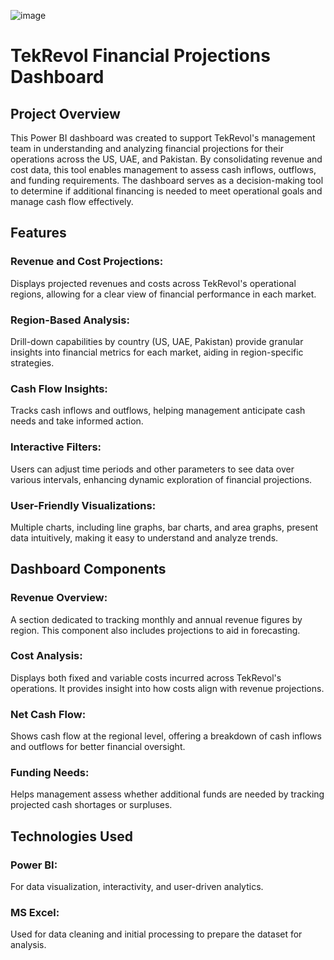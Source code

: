 ![image](https://github.com/user-attachments/assets/861dced5-6b25-446e-bd16-73dc676e1d0a)

# TekRevol Financial Projections Dashboard
## Project Overview
This Power BI dashboard was created to support TekRevol's management team in understanding
and analyzing financial projections for their operations across the US, UAE, and Pakistan.
By consolidating revenue and cost data, this tool enables management to assess cash inflows,
outflows, and funding requirements. The dashboard serves as a decision-making tool to 
determine if additional financing is needed to meet operational goals and manage 
cash flow effectively.

## Features
### Revenue and Cost Projections:
Displays projected revenues and costs across TekRevol's operational regions, allowing for a clear view of financial performance in each market.
### Region-Based Analysis:
Drill-down capabilities by country (US, UAE, Pakistan) provide granular insights into financial metrics for each market, aiding in region-specific strategies.
### Cash Flow Insights:
Tracks cash inflows and outflows, helping management anticipate cash needs and take informed action.
### Interactive Filters:
Users can adjust time periods and other parameters to see data over various intervals, enhancing dynamic exploration of financial projections.
### User-Friendly Visualizations:
Multiple charts, including line graphs, bar charts, and area graphs, present data intuitively, making it easy to understand and analyze trends.

## Dashboard Components
### Revenue Overview:
A section dedicated to tracking monthly and annual revenue figures by region. This component also includes projections to aid in forecasting.
### Cost Analysis:
Displays both fixed and variable costs incurred across TekRevol's operations. It provides insight into how costs align with revenue projections.
### Net Cash Flow:
Shows cash flow at the regional level, offering a breakdown of cash inflows and outflows for better financial oversight.
### Funding Needs:
Helps management assess whether additional funds are needed by tracking projected cash shortages or surpluses.

## Technologies Used
### Power BI:
For data visualization, interactivity, and user-driven analytics.
### MS Excel:
Used for data cleaning and initial processing to prepare the dataset for analysis.
